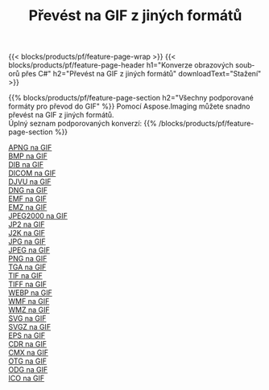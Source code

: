 ﻿---
title: Převést na GIF z jiných formátů 
weight: 3920
url: /cs/net/conversion/to/gif 
lang: cs
langdirlevel: 2
locales: zh-hans,ja,it,ru,de,es,fr,nl,id,lt,pl,pt,vi,tr,ko,zh-hant,ar,hi,th,sv,cs,uk,he
description: Pomocí Aspose.Imaging můžete snadno převést na GIF z jiných formátů
---

{{< blocks/products/pf/feature-page-wrap >}}
{{< blocks/products/pf/feature-page-header h1="Konverze obrazových souborů přes C#" h2="Převést na GIF z jiných formátů" downloadText="Stažení" >}}


{{% blocks/products/pf/feature-page-section  h2="Všechny podporované formáty pro převod do GIF" %}}
Pomocí Aspose.Imaging můžete snadno převést na GIF z jiných formátů.
<br/>
Úplný seznam podporovaných konverzí:
{{% /blocks/products/pf/feature-page-section %}}
<div class="container-fluid productfamilypage bg-gray">
    <div class="convertypes bg-gray agp-content section">
        <div class="container">
		<div class="row other-converters">
		    <div class='col-md-2 other-converter remove-lp remove-rp'><a href="/imaging/cs/net/conversion/apng-to-gif" >APNG na GIF</a></div>
<div class='col-md-2 other-converter remove-lp remove-rp'><a href="/imaging/cs/net/conversion/bmp-to-gif" >BMP na GIF</a></div>
<div class='col-md-2 other-converter remove-lp remove-rp'><a href="/imaging/cs/net/conversion/dib-to-gif" >DIB na GIF</a></div>
<div class='col-md-2 other-converter remove-lp remove-rp'><a href="/imaging/cs/net/conversion/dicom-to-gif" >DICOM na GIF</a></div>
<div class='col-md-2 other-converter remove-lp remove-rp'><a href="/imaging/cs/net/conversion/djvu-to-gif" >DJVU na GIF</a></div>
<div class='col-md-2 other-converter remove-lp remove-rp'><a href="/imaging/cs/net/conversion/dng-to-gif" >DNG na GIF</a></div>
<div class='col-md-2 other-converter remove-lp remove-rp'><a href="/imaging/cs/net/conversion/emf-to-gif" >EMF na GIF</a></div>
<div class='col-md-2 other-converter remove-lp remove-rp'><a href="/imaging/cs/net/conversion/emz-to-gif" >EMZ na GIF</a></div>
<div class='col-md-2 other-converter remove-lp remove-rp'><a href="/imaging/cs/net/conversion/jpeg2000-to-gif" >JPEG2000 na GIF</a></div>
<div class='col-md-2 other-converter remove-lp remove-rp'><a href="/imaging/cs/net/conversion/jp2-to-gif" >JP2 na GIF</a></div>
<div class='col-md-2 other-converter remove-lp remove-rp'><a href="/imaging/cs/net/conversion/j2k-to-gif" >J2K na GIF</a></div>
<div class='col-md-2 other-converter remove-lp remove-rp'><a href="/imaging/cs/net/conversion/jpg-to-gif" >JPG na GIF</a></div>
<div class='col-md-2 other-converter remove-lp remove-rp'><a href="/imaging/cs/net/conversion/jpeg-to-gif" >JPEG na GIF</a></div>
<div class='col-md-2 other-converter remove-lp remove-rp'><a href="/imaging/cs/net/conversion/png-to-gif" >PNG na GIF</a></div>
<div class='col-md-2 other-converter remove-lp remove-rp'><a href="/imaging/cs/net/conversion/tga-to-gif" >TGA na GIF</a></div>
<div class='col-md-2 other-converter remove-lp remove-rp'><a href="/imaging/cs/net/conversion/tif-to-gif" >TIF na GIF</a></div>
<div class='col-md-2 other-converter remove-lp remove-rp'><a href="/imaging/cs/net/conversion/tiff-to-gif" >TIFF na GIF</a></div>
<div class='col-md-2 other-converter remove-lp remove-rp'><a href="/imaging/cs/net/conversion/webp-to-gif" >WEBP na GIF</a></div>
<div class='col-md-2 other-converter remove-lp remove-rp'><a href="/imaging/cs/net/conversion/wmf-to-gif" >WMF na GIF</a></div>
<div class='col-md-2 other-converter remove-lp remove-rp'><a href="/imaging/cs/net/conversion/wmz-to-gif" >WMZ na GIF</a></div>
<div class='col-md-2 other-converter remove-lp remove-rp'><a href="/imaging/cs/net/conversion/svg-to-gif" >SVG na GIF</a></div>
<div class='col-md-2 other-converter remove-lp remove-rp'><a href="/imaging/cs/net/conversion/svgz-to-gif" >SVGZ na GIF</a></div>
<div class='col-md-2 other-converter remove-lp remove-rp'><a href="/imaging/cs/net/conversion/eps-to-gif" >EPS na GIF</a></div>
<div class='col-md-2 other-converter remove-lp remove-rp'><a href="/imaging/cs/net/conversion/cdr-to-gif" >CDR na GIF</a></div>
<div class='col-md-2 other-converter remove-lp remove-rp'><a href="/imaging/cs/net/conversion/cmx-to-gif" >CMX na GIF</a></div>
<div class='col-md-2 other-converter remove-lp remove-rp'><a href="/imaging/cs/net/conversion/otg-to-gif" >OTG na GIF</a></div>
<div class='col-md-2 other-converter remove-lp remove-rp'><a href="/imaging/cs/net/conversion/odg-to-gif" >ODG na GIF</a></div>
<div class='col-md-2 other-converter remove-lp remove-rp'><a href="/imaging/cs/net/conversion/ico-to-gif" >ICO na GIF</a></div>
                </div>
        </div>
    </div>
</div>
<br/>

